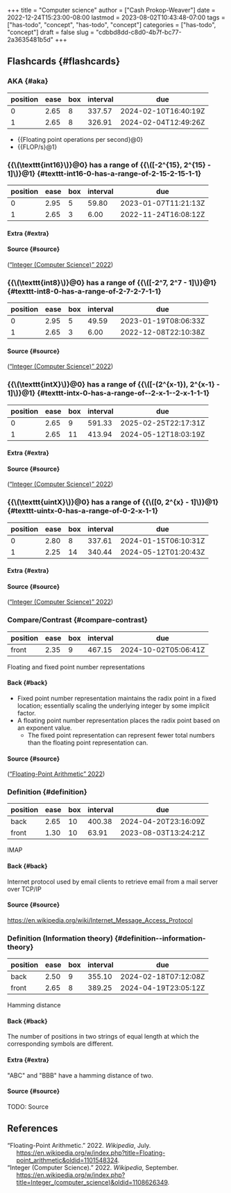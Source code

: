 +++
title = "Computer science"
author = ["Cash Prokop-Weaver"]
date = 2022-12-24T15:23:00-08:00
lastmod = 2023-08-02T10:43:48-07:00
tags = ["has-todo", "concept", "has-todo", "concept"]
categories = ["has-todo", "concept"]
draft = false
slug = "cdbbd8dd-c8d0-4b7f-bc77-2a3635481b5d"
+++

## Flashcards {#flashcards}


### AKA {#aka}

| position | ease | box | interval | due                  |
|----------|------|-----|----------|----------------------|
| 0        | 2.65 | 8   | 337.57   | 2024-02-10T16:40:19Z |
| 1        | 2.65 | 8   | 326.91   | 2024-02-04T12:49:26Z |

-   {{Floating point operations per second}@0}
-   {{FLOP/s}@1}


### {{\\(\texttt{int16}\\)}@0} has a range of {{\\([-2^{15}, 2^{15} - 1]\\)}@1} {#texttt-int16-0-has-a-range-of-2-15-2-15-1-1}

| position | ease | box | interval | due                  |
|----------|------|-----|----------|----------------------|
| 0        | 2.95 | 5   | 59.80    | 2023-01-07T11:21:13Z |
| 1        | 2.65 | 3   | 6.00     | 2022-11-24T16:08:12Z |


#### Extra {#extra}


#### Source {#source}

(<a href="#citeproc_bib_item_2">“Integer (Computer Science)” 2022</a>)


### {{\\(\texttt{int8}\\)}@0} has a range of {{\\([-2^7, 2^7 - 1]\\)}@1} {#texttt-int8-0-has-a-range-of-2-7-2-7-1-1}

| position | ease | box | interval | due                  |
|----------|------|-----|----------|----------------------|
| 0        | 2.95 | 5   | 49.59    | 2023-01-19T08:06:33Z |
| 1        | 2.65 | 3   | 6.00     | 2022-12-08T22:10:38Z |


#### Source {#source}

(<a href="#citeproc_bib_item_2">“Integer (Computer Science)” 2022</a>)


### {{\\(\texttt{intX}\\)}@0} has a range of {{\\([-(2^{x-1}), 2^{x-1} - 1]\\)}@1} {#texttt-intx-0-has-a-range-of--2-x-1--2-x-1-1-1}

| position | ease | box | interval | due                  |
|----------|------|-----|----------|----------------------|
| 0        | 2.65 | 9   | 591.33   | 2025-02-25T22:17:31Z |
| 1        | 2.65 | 11  | 413.94   | 2024-05-12T18:03:19Z |


#### Extra {#extra}


#### Source {#source}

(<a href="#citeproc_bib_item_2">“Integer (Computer Science)” 2022</a>)


### {{\\(\texttt{uintX}\\)}@0} has a range of {{\\([0, 2^{x} - 1]\\)}@1} {#texttt-uintx-0-has-a-range-of-0-2-x-1-1}

| position | ease | box | interval | due                  |
|----------|------|-----|----------|----------------------|
| 0        | 2.80 | 8   | 337.61   | 2024-01-15T06:10:31Z |
| 1        | 2.25 | 14  | 340.44   | 2024-05-12T01:20:43Z |


#### Extra {#extra}


#### Source {#source}

(<a href="#citeproc_bib_item_2">“Integer (Computer Science)” 2022</a>)


### Compare/Contrast {#compare-contrast}

| position | ease | box | interval | due                  |
|----------|------|-----|----------|----------------------|
| front    | 2.35 | 9   | 467.15   | 2024-10-02T05:06:41Z |

Floating and fixed point number representations


#### Back {#back}

-   Fixed point number representation maintains the radix point in a fixed location; essentially scaling the underlying integer by some implicit factor.
-   A floating point number representation places the radix point based on an exponent value.
    -   The fixed point representation can represent fewer total numbers than the floating point representation can.


#### Source {#source}

(<a href="#citeproc_bib_item_1">“Floating-Point Arithmetic” 2022</a>)


### Definition {#definition}

| position | ease | box | interval | due                  |
|----------|------|-----|----------|----------------------|
| back     | 2.65 | 10  | 400.38   | 2024-04-20T23:16:09Z |
| front    | 1.30 | 10  | 63.91    | 2023-08-03T13:24:21Z |

IMAP


#### Back {#back}

Internet protocol used by email clients to retrieve email from a mail server over TCP/IP


#### Source {#source}

<https://en.wikipedia.org/wiki/Internet_Message_Access_Protocol>


### Definition (Information theory) {#definition--information-theory}

| position | ease | box | interval | due                  |
|----------|------|-----|----------|----------------------|
| back     | 2.50 | 9   | 355.10   | 2024-02-18T07:12:08Z |
| front    | 2.65 | 8   | 389.25   | 2024-04-19T23:05:12Z |

Hamming distance


#### Back {#back}

The number of positions in two strings of equal length at which the corresponding symbols are different.


#### Extra {#extra}

"ABC" and "BBB" have a hamming distance of two.


#### Source {#source}

TODO: Source

## References

<style>.csl-entry{text-indent: -1.5em; margin-left: 1.5em;}</style><div class="csl-bib-body">
  <div class="csl-entry"><a id="citeproc_bib_item_1"></a>“Floating-Point Arithmetic.” 2022. <i>Wikipedia</i>, July. <a href="https://en.wikipedia.org/w/index.php?title=Floating-point_arithmetic&oldid=1101548324">https://en.wikipedia.org/w/index.php?title=Floating-point_arithmetic&#38;oldid=1101548324</a>.</div>
  <div class="csl-entry"><a id="citeproc_bib_item_2"></a>“Integer (Computer Science).” 2022. <i>Wikipedia</i>, September. <a href="https://en.wikipedia.org/w/index.php?title=Integer_(computer_science)&oldid=1108626349">https://en.wikipedia.org/w/index.php?title=Integer_(computer_science)&#38;oldid=1108626349</a>.</div>
</div>
